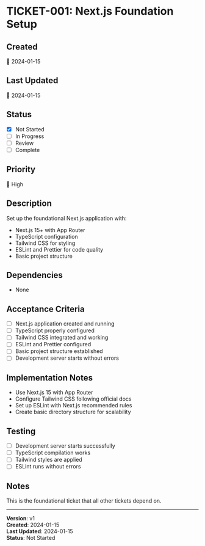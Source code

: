 # TICKET-001: Next.js Foundation Setup

## Created
📅 2024-01-15

## Last Updated
📅 2024-01-15

## Status
- [x] Not Started
- [ ] In Progress
- [ ] Review
- [ ] Complete

## Priority
🔴 High

## Description
Set up the foundational Next.js application with:
- Next.js 15+ with App Router
- TypeScript configuration
- Tailwind CSS for styling
- ESLint and Prettier for code quality
- Basic project structure

## Dependencies
- None

## Acceptance Criteria
- [ ] Next.js application created and running
- [ ] TypeScript properly configured
- [ ] Tailwind CSS integrated and working
- [ ] ESLint and Prettier configured
- [ ] Basic project structure established
- [ ] Development server starts without errors

## Implementation Notes
- Use Next.js 15 with App Router
- Configure Tailwind CSS following official docs
- Set up ESLint with Next.js recommended rules
- Create basic directory structure for scalability

## Testing
- [ ] Development server starts successfully
- [ ] TypeScript compilation works
- [ ] Tailwind styles are applied
- [ ] ESLint runs without errors

## Notes
This is the foundational ticket that all other tickets depend on.

---

**Version**: v1  
**Created**: 2024-01-15  
**Last Updated**: 2024-01-15  
**Status**: Not Started 